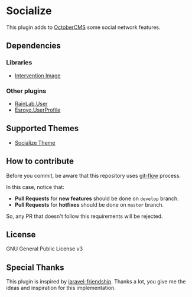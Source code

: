 # Socialize

This plugin adds to [OctoberCMS](https://octobercms.com) some social network features.

## Dependencies

### Libraries
- [Intervention Image](http://image.intervention.io/)

### Other plugins
- [RainLab.User](https://github.com/rainlab/user-plugin)
- [Esroyo.UserProfile](https://github.com/esroyo/oc-userprofile-plugin)

## Supported Themes

- [Socialize Theme](https://github.com/rluders/oc-socialize-theme)


## How to contribute

Before you commit, be aware that this repository uses [git-flow](https://danielkummer.github.io/git-flow-cheatsheet/) process.

In this case, notice that:

- **Pull Requests** for **new features** should be done on `develop` branch.
- **Pull Requests** for **hotfixes** should be done on `master` branch.

So, any PR that doesn't follow this requirements will be rejected.

## License

GNU General Public License v3

## Special Thanks

This plugin is inspired by [laravel-friendship](https://github.com/hootlex/laravel-friendships).
Thanks a lot, you give me the ideas and inspiration for this implementation.